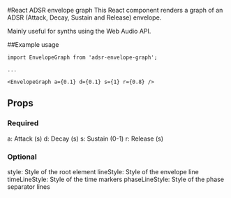 #React ADSR envelope graph
This React component renders a graph of an ADSR (Attack, Decay, Sustain and Release) envelope.

Mainly useful for synths using the Web Audio API.

##Example usage
```
import EnvelopeGraph from 'adsr-envelope-graph';

...

<EnvelopeGraph a={0.1} d={0.1} s={1} r={0.8} />
```

## Props
### Required
a: Attack (s)
d: Decay (s)
s: Sustain (0-1)
r: Release (s)

### Optional
style: Style of the root element
lineStyle: Style of the envelope line
timeLineStyle: Style of the time markers
phaseLineStyle: Style of the phase separator lines

